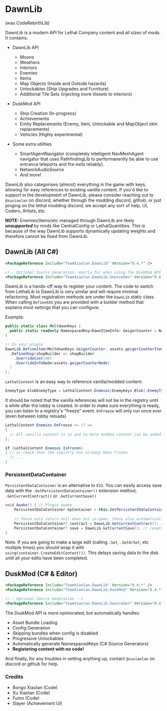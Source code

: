 # DawnLib

(was CodeRebirthLib)

DawnLib is a modern API for Lethal Company content and all sizes of mods. It contains:

- DawnLib API
  - Moons
  - Weathers
  - Interiors
  - Enemies
  - Items
  - Map Objects (Inside and Outside hazards)
  - Unlockables (Ship Upgrades and Furniture)
  - Additional Tile Sets (injecting more tilesets to interiors)

- DuskMod API
  - Ship Creation (In-progress)
  - Achievements
  - Entity Replacements (Enemy, Item, Unlockable and MapObject skin replacements)
  - Vehicles (Highly experimental)

- Some extra utilities
  - SmartAgentNavigator (completely intelligent NavMeshAgent navigator that uses PathfindingLib to performanently be able to use entrance teleports and fire exits reliably).
  - NetworkAudioSource
  - And more!

DawnLib also categorises (almost) everything in the game with keys, allowing for easy references to existing vanilla content.
If you'd like to support in the development of DawnLib, please consider reaching out to `@xuxiaolan` on discord, whether through the modding discord, github, or just
pinging on the lethal modding discord, we accept any sort of help, UI, Coders, Artists, etc.

**NOTE:** Enemies/Items/etc managed through DawnLib are likely **_unsupported_** by mods like CentralConfig or LethalQuantities.
This is because of the way DawnLib supports dynamically updating weights and therefore cannot be fixed from DawnLib.

## DawnLib (All C#)

```xml
<PackageReference Include="TeamXiaolan.DawnLib" Version="0.4.*" />

<!-- Optional Source Generation, mostly for when using the DuskMod API -->
<PackageReference Include="TeamXiaolan.DawnLib.SourceGen" Version="0.4.*" />
```

DawnLib is a hands-off way to register your content. The code to switch from LethalLib to DawnLib is very similar and will require minimal refactoring.
Most registration methods are under the `DawnLib` static class. When calling `DefineXXX` you are provided with a builder method that
explains most settings that you can configure.

Example:

```csharp
public static class MeltdownKeys {
  public static readonly NamespacedKey<DawnItemInfo> GeigerCounter = NamespacedKey<DawnItemInfo>.From("facility_meltdown", "geiger_counter");
}

// In your plugin
DawnLib.DefineItem(MeltdownKeys.GeigerCounter, assets.geigerCounterItemDef, builder => builder
  .DefineShop(shopBuilder => shopBuilder
    .OverrideCost(90)
    .OverrideInfoNode(assets.geigerCounterNode)
  )
);
```

`LethalContent` is an easy way to reference vanilla/modded content:

```csharp
EnemyType blobEnemyType = LethalContent.Enemies[EnemyKeys.Blob].EnemyType;
```

It should be noted that the vanilla references will not be in the registry until a while after the lobby is created.
In order to make sure everything is ready, you can listen to a registry's "freeze" event.
`OnFreeze` will only run once _ever_ (even between lobby reloads)

```csharp
LethalContent.Enemies.OnFreeze += () =>
{
  // All vanilla content is in and no more modded content can be added.
};

if (LethalContent.Enemies.IsFrozen)
{ // or check that the registry has already been frozen
  // ...
}
```

### PersistentDataContainer

`PersistentDataContainer` is an alternative to `ES3`. You can easily access save data with the `.GetPersistentDataContainer()` extension method, `.GetCurrentContract()` or `.GetCurrentSave()`

```csharp
void Awake() { // Plugin awake
    PersistentDataContainer myContainer = this.GetPersistentDataContainer(); // use this however you want, note that 'this' is required to use the extension method in the Awake function.
    
    // these only return null when not in-game. these also automatically handle resetting the save
    PersistentDataContainer? contract = DawnLib.GetCurrentContract(); // resets on: getting fired and save deletion.
    PersistentDataContainer? save = DawnLib.GetCurrentSave(); // resets on: ONLY save deletion.
}
```

Note: If you are going to make a large edit (calling `.Set`, `.GetOrSet`, etc multiple times) you should wrap it with `using(container.CreateEditContext())`. This delays saving data to the disk until all your edits have been completed.

## DuskMod (C# & Editor)

```xml
<PackageReference Include="TeamXiaolan.DawnLib" Version="0.4.*" />
<PackageReference Include="TeamXiaolan.DawnLib.DuskMod" Version="0.4.*" />

<!-- Optional Source Generation -->
<PackageReference Include="TeamXiaolan.DawnLib.SourceGen" Version="0.4.*" />
```

The DuskMod API is more opinionated, but automatically handles:

- Asset Bundle Loading
- Config Generation
- Skipping bundles when config is disabled
- Progressive Unlockables
- Automatically generate NamespacedKeys (C# Source Generators)
- **Registering content with no code!**

And finally, for any troubles in setting anything up, contact `@xuxiaolan` on discord or github for help.

### Credits

- Bongo Xiaolan (Code)
- Xu Xiaolan (Code)
- Fumo (Code)
- Slayer (Achievement UI)
